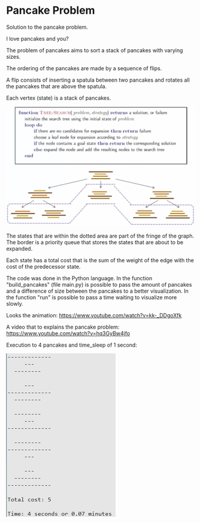 # Pancake Problem
Solution to the pancake problem.

I love pancakes and you?

The problem of pancakes aims to sort a stack of pancakes with varying sizes.

The ordering of the pancakes are made by a sequence of flips.

A flip consists of inserting a spatula between two pancakes and rotates all the pancakes that are above the spatula.

Each vertex (state) is a stack of pancakes.

![alt tag](https://raw.githubusercontent.com/marcoscastro/pancake_problem/master/images/algorithm.png)

The states that are within the dotted area are part of the fringe of the graph. The border is a priority queue that stores the states that are about to be expanded.

Each state has a total cost that is the sum of the weight of the edge with the cost of the predecessor state.

The code was done in the Python language. In the function "build_pancakes" (file main.py) is possible to pass the amount of pancakes and a difference of size between the pancakes to a better visualization. In the function "run" is possible to pass a time waiting to visualize more slowly.

Looks the animation: https://www.youtube.com/watch?v=kk-_DDgoXfk

A video that to explains  the pancake problem: https://www.youtube.com/watch?v=hq3GyBw4jfo

Execution to 4 pancakes and time_sleep of 1 second:

![alt tag](https://raw.githubusercontent.com/marcoscastro/pancake_problem/master/images/execution.png)
